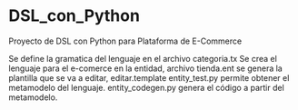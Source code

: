 # DSL_con_Python
Proyecto de DSL con Python para Plataforma de E-Commerce

Se define la gramatica del lenguaje en el archivo categoria.tx
Se crea el lenguaje para el e-comerce en la entidad, archivo tienda.ent
se genera la plantilla que se va a editar, editar.template
entity_test.py permite obtener el metamodelo del lenguaje.
entity_codegen.py genera el código a partir del metamodelo.
